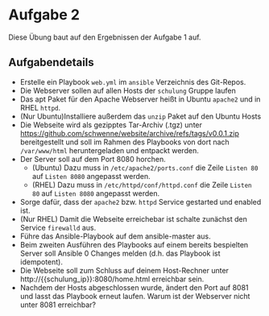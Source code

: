 # Aufgabe 2
Diese Übung baut auf den Ergebnissen der Aufgabe 1 auf.

## Aufgabendetails
* Erstelle ein Playbook `web.yml` im `ansible` Verzeichnis des Git-Repos.
* Die Webserver sollen auf allen Hosts der `schulung` Gruppe laufen
* Das apt Paket für den Apache Webserver heißt in Ubuntu `apache2` und in RHEL `httpd`.
* (Nur Ubuntu)Installiere außerdem das `unzip` Paket auf den Ubuntu Hosts
* Die Webseite wird als gezipptes Tar-Archiv (.tgz) unter  https://github.com/schwenne/website/archive/refs/tags/v0.0.1.zip bereitgestellt und soll im Rahmen des Playbooks von dort nach `/var/www/html`  heruntergeladen und entpackt werden.
* Der Server soll auf dem Port 8080 horchen.
  * (Ubuntu) Dazu muss in `/etc/apache2/ports.conf` die Zeile `Listen 80` auf `Listen 8080` angepasst werden.
  * (RHEL) Dazu muss in `/etc/httpd/conf/httpd.conf` die Zeile `Listen 80` auf `Listen 8080` angepasst werden.
* Sorge dafür, dass der `apache2` bzw. `httpd` Service gestarted und enabled ist.
* (Nur RHEL) Damit die Webseite erreichebar ist schalte zunächst den Service `firewalld` aus.
* Führe das Ansible-Playbook auf dem ansible-master aus.
* Beim zweiten Ausführen des Playbooks auf einem bereits bespielten Server soll Ansible 0 Changes melden (d.h. das Playbook ist idempotent).
* Die Webseite soll zum Schluss auf deinem Host-Rechner unter http://{{schulung_ip}}:8080/home.html erreichbar sein.
* Nachdem der Hosts abgeschlossen wurde, ändert den Port auf 8081 und lasst das Playbook erneut laufen. Warum ist der Webserver nicht unter 8081 erreichbar?
